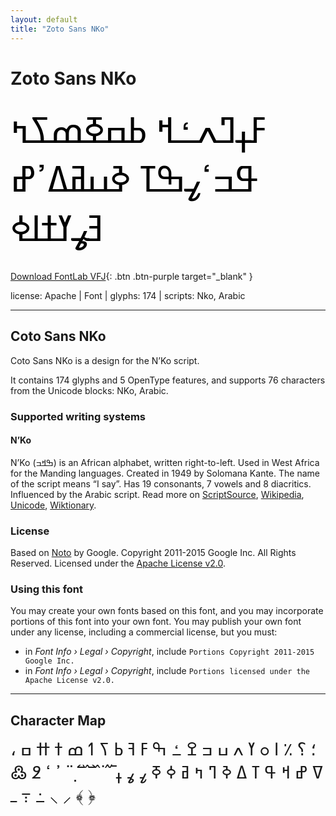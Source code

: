 ```yaml
---
layout: default
title: "Zoto Sans NKo"
---
```


# Zoto Sans NKo

<div contenteditable="true" style="font-family: Zoto Sans NKo; font-size: 4em; color:black; margin: 0.5em 0 0.5em 0; line-height: 1.4em;">
ߓߪߣߍߑߞ ߕߛߧߘߖߤ ߟߏߵߨߒߠ ߢߎߥߡߴߝ ߔߩߌߙߊߦ
</div>

[Download FontLab VFJ](https://downgit.github.io/#/home?url=https://github.com/fontlabcom/getgo-fonts/blob/main/getgo-fonts/apache/zotosans/zotosans-nko.ttf){: .btn .btn-purple target="_blank" }

license: Apache \| Font \| glyphs: 174 \| scripts: Nko, Arabic

---


## Coto Sans NKo

Coto Sans NKo is a design for the N’Ko script.

It contains 174 glyphs and 5 OpenType features, and supports 76 characters from the Unicode blocks: NKo, Arabic.


### Supported writing systems


#### N’Ko

N’Ko (ߒߞߏ) is an African alphabet, written right-to-left. Used in West Africa for the Manding languages. Created in 1949 by Solomana Kante. The name of the script means “I say”. Has 19 consonants, 7 vowels and 8 diacritics. Influenced by the Arabic script. Read more on [ScriptSource](https://scriptsource.org/scr/Nkoo), [Wikipedia](https://en.wikipedia.org/wiki/ISO_15924:Nkoo), [Unicode](https://www.unicode.org/versions/Unicode13.0.0/ch19.pdf#G18603), [Wiktionary](https://en.wiktionary.org/wiki/Category:N%27Ko_script).


### License

Based on [Noto](https://github.com/notofonts) by Google. Copyright 2011-2015 Google Inc. All Rights Reserved. Licensed under the [Apache License v2.0](https://www.apache.org/licenses/LICENSE-2.0.txt).

### Using this font

You may create your own fonts based on this font, and you may incorporate portions of this font into your own font. You may publish your own font under any license, including a commercial license, but you must:

- in _Font Info › Legal › Copyright_, include `Portions Copyright 2011-2015 Google Inc.`
- in _Font Info › Legal › Copyright_, include `Portions licensed under the Apache License v2.0.`


---

## Character Map

<div style="font-family: Zoto Sans NKo; font-size: 2em;">
، ؛ ؟ ٪ ߊ ߋ ߌ ߍ ߎ ߏ ߐ ߑ ߒ ߓ ߔ ߕ ߖ ߗ ߘ ߙ ߚ ߛ ߜ ߝ ߞ ߟ ߠ ߡ ߢ ߣ ߤ ߥ ߦ ߧ ߨ ߩ ߪ ߫ ߬ ߭ ߮ ߯ ߰ ߱ ߲ ߳ ߴ ߵ ߶ ߷ ߸ ߹ ߺ ⸜ ⸝ ﴾ ﴿
</div>


